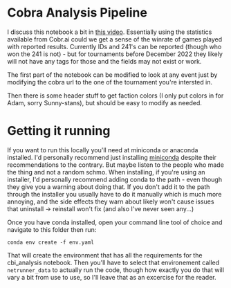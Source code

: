 # Cobra Analysis Pipeline

I discuss this notebook a bit in [this video](). Essentially using the statistics available from Cobr.ai could we get a sense of the winrate of games played with reported results. Currently IDs and 241's can be reported (though who won the 241 is not) - but for tournaments before December 2022 they likely will not have any tags for those and the fields may not exist or work.

The first part of the notebook can be modified to look at any event just by modifying the cobra url to the one of the tournament you're intersted in.

Then there is some header stuff to get faction colors (I only put colors in for Adam, sorry Sunny-stans), but should be easy to modify as needed.

# Getting it running

If you want to run this locally you'll need at miniconda or anaconda installed. I'd personally recommend just installing [miniconda](https://docs.conda.io/projects/conda/en/stable/user-guide/install/download.html#anaconda-or-miniconda) despite their recommendations to the contrary. But maybe listen to the people who made the thing and not a random schmo. When installing, if you're using an installer, I'd personally recommend adding conda to the path - even though they give you a warning about doing that. If you don't add it to the path through the installer you usually have to do it manually which is much more annoying, and the side effects they warn about likely won't cause issues that uninstall -> reinstall won't fix (and also I've never seen any...)

Once you have conda installed, open your command line tool of choice and navigate to this folder then run:

`conda env create -f env.yaml`

That will create the environment that has all the requirements for the cbi_analysis notebook. Then you'll have to select that environement called `netrunner_data` to actually run the code, though how exactly you do that will vary a bit from use to use, so I'll leave that as an excercise for the reader.